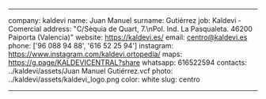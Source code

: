 ---

company: kaldevi
name: Juan Manuel
surname: Gutiérrez
job: Kaldevi - Comercial
address: "C/Sèquia de Quart, 7.\nPol. Ind. La Pasqualeta. 46200 Paiporta (Valencia)"
website: https://kaldevi.es/
email: centro@kaldevi.es
phone: ['96 088 94 88', '616 52 25 94']
instagram: https://www.instagram.com/kaldevi.ortopedia/
maps: https://g.page/KALDEVICENTRAL?share
whatsapp: 616522594
contacts: ../kaldevi/assets/Juan Manuel Gutiérrez.vcf
photo: ../kaldevi/assets/kaldevi_logo.png
color: white
slug: centro

---